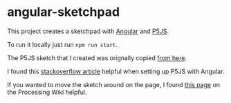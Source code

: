 # angular-sketchpad

This project creates a sketchpad with [Angular](https://angular.io/) and [P5JS](https://p5js.org/).

To run it locally just run `npm run start`.

The P5JS sketch that I created was orignally copied [from here](https://editor.p5js.org/Janglee123/sketches/HJ2RnrQzN).

I found this [stackoverflow article](https://stackoverflow.com/questions/49472433/how-to-use-p5-js-in-angular-5-application/53464162) helpful when setting up P5JS with Angular.

If you wanted to move the sketch around on the page, I found [this page](https://github.com/processing/p5.js/wiki/Positioning-your-canvas) on the Processing Wiki helpful.

